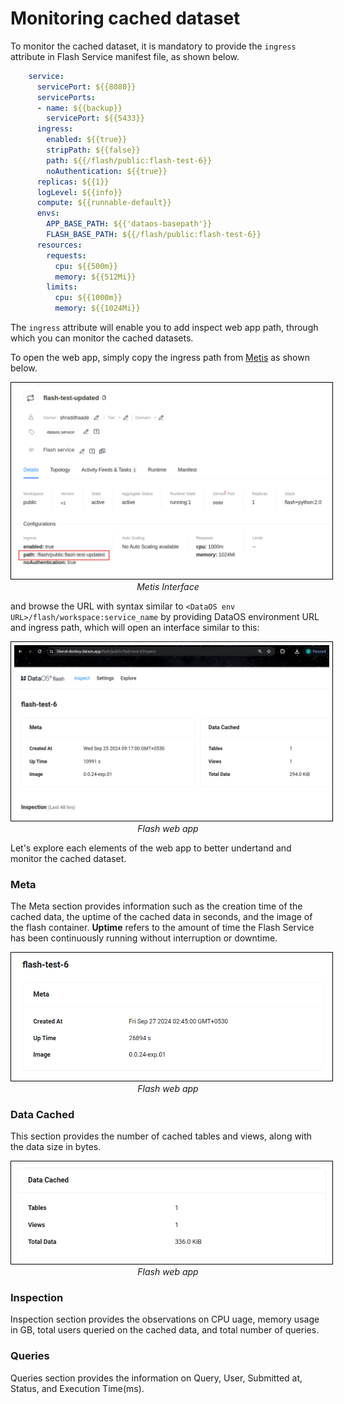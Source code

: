 # Monitoring cached dataset

To monitor the cached dataset, it is mandatory to provide the `ingress` attribute in Flash Service manifest file, as shown below.

```yaml
    service:
      servicePort: ${{8080}}
      servicePorts:
      - name: ${{backup}}
        servicePort: ${{5433}}
      ingress:
        enabled: ${{true}}
        stripPath: ${{false}}
        path: ${{/flash/public:flash-test-6}}
        noAuthentication: ${{true}}
      replicas: ${{1}}
      logLevel: ${{info}}
      compute: ${{runnable-default}}
      envs:
        APP_BASE_PATH: ${{'dataos-basepath'}}
        FLASH_BASE_PATH: ${{/flash/public:flash-test-6}}
      resources:
        requests:
          cpu: ${{500m}}
          memory: ${{512Mi}}
        limits:
          cpu: ${{1000m}}
          memory: ${{1024Mi}}
```
The `ingress` attribute will enable you to add inspect web app path, through which you can monitor the cached datasets.

To open the web app, simply copy the ingress path from [Metis](/interfaces/metis/) as shown below.

<center>
  <img src="/resources/stacks/flash/annotely_image%20(30).png" alt="Metis" style="width:40rem; border: 1px solid black; padding: 5px;" />
  <figcaption><i>Metis Interface</i></figcaption>
</center>

and browse the URL with syntax similar to `<DataOS env URL>/flash/workspace:service_name` by providing DataOS environment URL and ingress path, which will open an interface similar to this:

<center>
  <img src="/resources/stacks/flash/webapp.png" alt="Metis" style="width:40rem; border: 1px solid black; padding: 5px;" />
  <figcaption><i>Flash web app</i></figcaption>
</center>

Let's explore each elements of the web app to better undertand and monitor the cached dataset.

### **Meta**

The Meta section provides information such as the creation time of the cached data, the uptime of the cached data in seconds, and the image of the flash container. **Uptime** refers to the amount of time the Flash Service has been continuously running without interruption or downtime.

<center>
  <img src="/resources/stacks/flash/meta.png" alt="Metis" style="width:40rem; border: 1px solid black; padding: 5px;" />
  <figcaption><i>Flash web app</i></figcaption>
</center>

### **Data Cached**
This section provides the number of cached tables and views, along with the data size in bytes.

<center>
  <img src="/resources/stacks/flash/datacached.png" alt="Metis" style="width:40rem; border: 1px solid black; padding: 5px;" />
  <figcaption><i>Flash web app</i></figcaption>
</center>

### **Inspection**

Inspection section provides the observations on CPU uage, memory usage in GB, total users queried on the cached data, and total number of queries.

### **Queries**

Queries section provides the information on Query, User, Submitted at, Status, and	Execution Time(ms).



